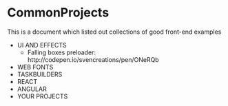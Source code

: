 # CommonProjects
This is a document which listed out collections of good front-end examples

<ul>
   <li>UI AND EFFECTS
      <ul>
         <li>Falling boxes preloader: http://codepen.io/svencreations/pen/ONeRQb</li>
      </ul>
   </li>
   <li>WEB FONTS</li>
   <li>TASKBUILDERS</li>
   <li>REACT</li>
   <li>ANGULAR</li>
   <li>YOUR PROJECTS</li>
</ul>

